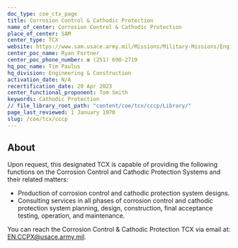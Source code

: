 ```yaml
---
doc_type: coe_ctx_page 
title: Corrosion Control & Cathodic Protection
name_of_center: Corrosion Control & Cathodic Protection
place_of_center: SAM
center_type: TCX
website: https://www.sam.usace.army.mil/Missions/Military-Missions/Engineering/Corrosion-Control-and-Cathodic-Protection-Systems/
center_poc_name: Ryan Fortner
center_poc_phone_number: ☎ (251) 690-2719
hq_poc_name: Tim Paulus
hq_division: Engineering & Construction
activation_date: N/A
recertification_date: 20 Apr 2023
center_functional_proponent: Tom Smith
keywords: Cathodic Protection
// file_library_root_path: "content/coe/tcx/cccp/Library/" 
page_last_reviewed: 1 January 1970 
slug: /coe/tcx/cccp
---
```


## About 

Upon request, this designated TCX is capable of providing the following functions on the Corrosion Control and Cathodic Protection Systems and their related matters:
<ul>
    <li>Production of corrosion control and cathodic protection system designs.</li>
    <li>Consulting services in all phases of corrosion control and cathodic protection system planning, design, construction, final acceptance testing, operation, and maintenance.</li>
</ul>
You can reach the Corrosion Control & Cathodic Protection TCX via email at: <a href="mailto:EN.CCPX@usace.army.mil">EN.CCPX@usace.army.mil</a>.
 
